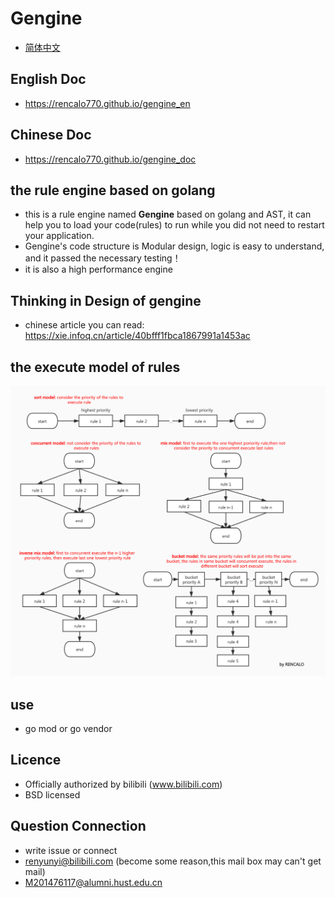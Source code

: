 # Gengine
- [简体中文](README_zh.md)

## English Doc
- https://rencalo770.github.io/gengine_en

## Chinese Doc
- https://rencalo770.github.io/gengine_doc

## the rule engine based on golang 
- this is a rule engine named **Gengine** based on golang and AST, it can help you to load your code(rules) to run while you did not need to restart your application.  
- Gengine's code structure is Modular design, logic is easy to understand, and it passed the necessary testing！
- it is also a high performance engine    

## Thinking in Design of gengine
- chinese article you can read:
 https://xie.infoq.cn/article/40bfff1fbca1867991a1453ac


## the execute model of rules
 ![avatar](exe_model.jpg)

## use 
- go mod or go vendor 

## Licence
- Officially authorized by bilibili  (www.bilibili.com)
- BSD licensed

## Question Connection
- write issue or connect
- renyunyi@bilibili.com (become some reason,this mail box may can't get mail)
- M201476117@alumni.hust.edu.cn
